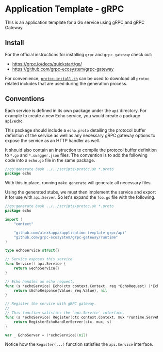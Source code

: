 # Application Template - gRPC

This is an application template for a Go service using gRPC and gRPC Gateway.

## Install

For the official instructions for installing `grpc` and `grpc-gateway` check out:

- https://grpc.io/docs/quickstart/go/
- https://github.com/grpc-ecosystem/grpc-gateway

For convenience, [`protoc-install.sh`](scripts/protoc-install.sh) can be used to download all `protoc` related includes that are used during the generation process.

## Conventions

Each service is defined in its own package under the `api` directory. For example to create a new Echo service, you would create a package `api/echo`.

This package should include a `echo.proto` detailing the protocol buffer definition of the service as well as any necessary gRPC gateway options to expose the service as an HTTP handler as well.

It should also contain an instruction to compile the protocol buffer definition to `*.go` and `*.swagger.json` files. The convention is to add the following code into a `echo.go` file in the same package.

```Go
//go:generate bash ../../scripts/protoc.sh *.proto
package echo
```

With this in place, running `make generate` will generate all necessary files. 

Using the generated stubs, we must then implement the service and export it for use with  `api.Server`. So let's expand the `foo.go` file with the following.

```Go
//go:generate bash ../../scripts/protoc.sh *.proto
package echo

import (
	"context"

	"github.com/alexkappa/application-template-grpc/api"
	"github.com/grpc-ecosystem/grpc-gateway/runtime"
)

type echoService struct{}

// Service exposes this service 
func Service() api.Service {
	return &echoService{}
}

// Echo handles an echo request.
func (s *echoService) Echo(ctx context.Context, req *EchoRequest) (*EchoResponse, error) {
	return &EchoResponse{Value: req.Value}, nil
}

// Register the service with gRPC gateway. 
// 
// This function satisfies the `api.Service` interface.
func (s *echoService) Register(ctx context.Context, mux *runtime.ServeMux) error {
	return RegisterEchoHandlerServer(ctx, mux, s)
}

var _ EchoServer = (*echoService)(nil)
```

Notice how the `Register(...)` function satisfies the `api.Service` interface.